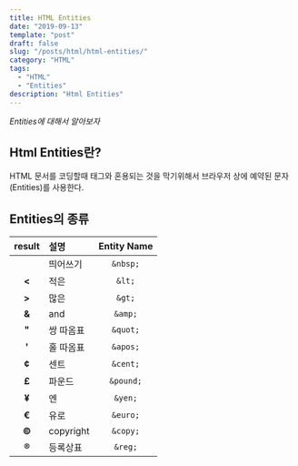 ```yaml
---
title: HTML Entities
date: "2019-09-13"
template: "post"
draft: false
slug: "/posts/html/html-entities/"
category: "HTML"
tags:
  - "HTML"
  - "Entities"
description: "Html Entities"
---
```

<span class="notice">
  <em>Entities에 대해서 알아보자</em>
</span>

## Html Entities란?
HTML 문서를 코딩할때 태그와 혼용되는 것을 막기위해서 브라우저 상에 예약된 문자(Entities)를 사용한다.

## Entities의 종류

<article class="board-tbl">

|  result  |  설명 | Entity Name |
| :---:  | :------- | :---: |
| &nbsp; | 띄어쓰기 | `&nbsp;` |
| **&lt;** | 적은 | `&lt;` |
| **&gt;** | 많은 | `&gt;` |
| **&amp;** | and | `&amp;` |
| **&quot;** | 쌍 따옴표 | `&quot;` |
| **&apos;** | 홀 따옴표 | `&apos;` |
| **&cent;** | 센트 | `&cent;` |
| **&pound;** | 파운드 | `&pound;` |
| **&yen;** | 엔 | `&yen;` |
| **&euro;** | 유로 | `&euro;` |
| **&copy;** | copyright | `&copy;` |
| **&reg;** | 등록상표 | `&reg;` |

</article>